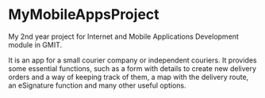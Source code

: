 # MyMobileAppsProject
My 2nd year project for Internet and Mobile Applications Development module in GMIT.

It is an app for a small courier company or independent couriers. 
It provides some essential functions, such as a form with details to create new delivery orders and a way of keeping track of them,
  a map with the delivery route, an eSignature function and many other useful options.
